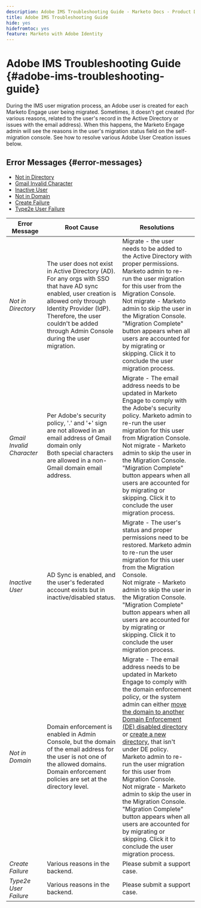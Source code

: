 ```yaml
---
description: Adobe IMS Troubleshooting Guide - Marketo Docs - Product Documentation
title: Adobe IMS Troubleshooting Guide
hide: yes
hidefromtoc: yes
feature: Marketo with Adobe Identity
---
```

# Adobe IMS Troubleshooting Guide {#adobe-ims-troubleshooting-guide}

During the IMS user migration process, an Adobe user is created for each Marketo Engage user being migrated. Sometimes, it doesn't get created (for various reasons, related to the user's record in the Active Directory or issues with the email address). When this happens, the Marketo Engage admin will see the reasons in the user's migration status field on the self-migration console. See how to resolve various Adobe User Creation issues below.

## Error Messages {#error-messages}

* <a href="#not-in-directory">Not in Directory</a>
* <a href="#gmail-invalid-character">Gmail Invalid Character</a>
* <a href="#inactive-user">Inactive User</a>
* <a href="#not-in-domain">Not in Domain</a>
* <a href="#create-failure">Create Failure</a>
* <a href="#type2e-user-failure">Type2e User Failure</a>



<table>
<thead>
  <tr>
    <th style="width:20%">Error Message</th>
    <th style="width:40%">Root Cause</th>
    <th style="width:40%">Resolutions</th>
  </tr>
  </thead>
<tbody>
  <tr>
    <td><i><a id="not-in-directory">Not in Directory</a></i></td>
    <td>The user does not exist in Active Directory (AD). For any orgs with SSO that have AD sync enabled, user creation is allowed only through Identity Provider (IdP). Therefore, the user couldn't be added through Admin Console during the user migration.</td>
    <td>Migrate - the user needs to be added to the Active Directory with proper permissions. Marketo admin to re-run the user migration for this user from the Migration Console. 
    <br>Not migrate - Marketo admin to skip the user in the Migration Console. "Migration Complete" button appears when all users are accounted for by migrating or skipping. Click it to conclude the user migration process.</td>
  </tr>
  <tr>
    <td><i><a id="gmail-invalid-character">Gmail Invalid Character</a></i></td>
    <td>Per Adobe's security policy, '.' and '+' sign are not allowed in an email address of Gmail domain only  
    <br>Both special characters are allowed in a non-Gmail domain email address. </td>
    <td>Migrate - The email address needs to be updated in Marketo Engage to comply with the Adobe's security policy. Marketo admin to re-run the user migration for this user from Migration Console.<br>Not migrate - Marketo admin to skip the user in the Migration Console. "Migration Complete" button appears when all users are accounted for by migrating or skipping. Click it to conclude the user migration process.</td>
  </tr>
  <tr>
    <td><i><a id="inactive-user">Inactive User</a></i></td>
    <td>AD Sync is enabled, and the user's federated account exists but in inactive/disabled status.</td>
    <td>Migrate - The user's status and proper permissions need to be restored. Marketo admin to re-run the user migration for this user from the Migration Console.
    <br>Not migrate - Marketo admin to skip the user in the Migration Console. "Migration Complete" button appears when all users are accounted for by migrating or skipping. Click it to conclude the user migration process.</td>
  </tr>
  <tr>
    <td><i><a id="not-in-domain">Not in Domain</a></i></td>
    <td>Domain enforcement is enabled in Admin Console, but the domain of the email address for the user is not one of the allowed domains. 
    <br>Domain enforcement policies are set at the directory level.</td>
    <td>Migrate - The email address needs to be updated in Marketo Engage to comply with the domain enforcement policy, or the system admin can either <a href="https://helpx.adobe.com/enterprise/using/manage-domains-directories.html#move-domains-across-directories"> 
    move the domain to another Domain Enforcement (DE) disabled directory </a>or <a href="https://helpx.adobe.com/enterprise/using/set-up-identity.html">create a new directory</a>, that isn't under DE policy. Marketo admin to re-run the user migration for this user from Migration Console. <br>Not migrate - Marketo admin to skip the user in the Migration Console. "Migration Complete" button appears when all users are accounted for by migrating or skipping. Click it to conclude the user migration process.</td>
  </tr>
  <tr>
    <td><i><a id="create-failure">Create Failure</a></i></td>
    <td>Various reasons in the backend.</td>
    <td>Please submit a support case.</td>
  </tr>
  <tr>
    <td><i><a id="type2e-user-failure">Type2e User Failure</a></i></td>
    <td>Various reasons in the backend.</td>
    <td>Please submit a support case.</td>
  </tr>
</tbody>
</table>
